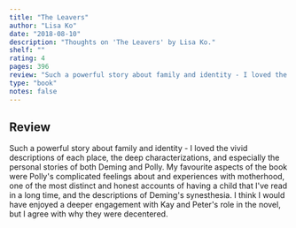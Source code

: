 ```yaml
---
title: "The Leavers"
author: "Lisa Ko"
date: "2018-08-10"
description: "Thoughts on 'The Leavers' by Lisa Ko."
shelf: ""
rating: 4
pages: 396
review: "Such a powerful story about family and identity - I loved the vivid descriptions of each place, the deep characterizations, and especially the personal stories of both Deming and Polly. My favourite aspects of the book were Polly's complicated feelings about and experiences with motherhood, one of the most distinct and honest accounts of having a child that I've read in a long time, and the descriptions of Deming's synesthesia. I think I would have enjoyed a deeper engagement with Kay and Peter's role in the novel, but I agree with why they were decentered."
type: "book"
notes: false
---
```


## Review

Such a powerful story about family and identity - I loved the vivid descriptions of each place, the deep characterizations, and especially the personal stories of both Deming and Polly. My favourite aspects of the book were Polly's complicated feelings about and experiences with motherhood, one of the most distinct and honest accounts of having a child that I've read in a long time, and the descriptions of Deming's synesthesia. I think I would have enjoyed a deeper engagement with Kay and Peter's role in the novel, but I agree with why they were decentered.
